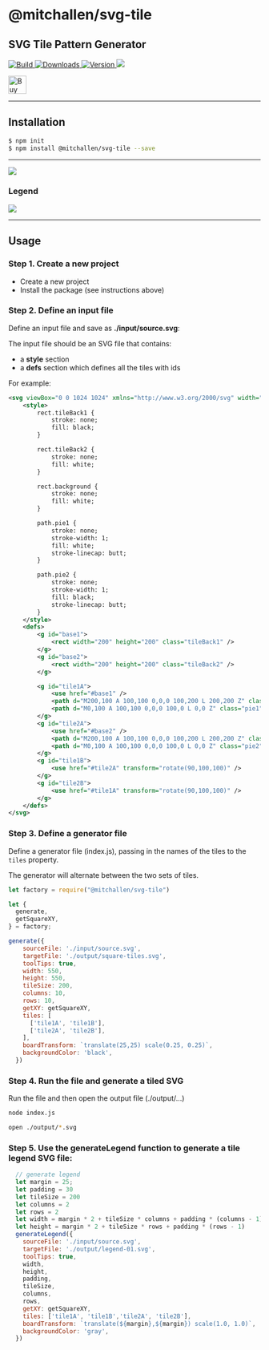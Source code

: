 @mitchallen/svg-tile
==
SVG Tile Pattern Generator
--
<p>
  <a href="https://npmjs.org/package/@mitchallen/svg-tile">
    <img src="https://img.shields.io/github/actions/workflow/status/mitchallen/drawing-kit/check.yaml" alt="Build">
  </a>

  <a href="https://npmjs.org/package/@mitchallen/svg-tile">
    <img src="http://img.shields.io/npm/dt/@mitchallen/svg-tile.svg?style=flat-square" alt="Downloads">
  </a>

  <a href="https://npmjs.org/package/@mitchallen/svg-tile">
    <img src="http://img.shields.io/npm/v/@mitchallen/svg-tile.svg?style=flat-square" alt="Version">
  </a>
  
  <a href="https://npmjs.org/package/@mitchallen/svg-tile">
    <img src="https://img.shields.io/github/license/mitchallen/drawing-kit.svg">
  </a>

  <br />

  <a href='https://ko-fi.com/A0A0KEIOY' target='_blank'><img height='36' style='border:0px;height:36px;' src='https://storage.ko-fi.com/cdn/kofi3.png?v=3' border='0' alt='Buy Me a Coffee at ko-fi.com' /></a>
  
</p>

* * *

## Installation

```sh
$ npm init
$ npm install @mitchallen/svg-tile --save
```

* * *

<img src="https://raw.githubusercontent.com/mitchallen/drawing-kit/main/examples/svg-tile/tile-101/output/square-tiles.svg" />

### Legend

<img src="https://raw.githubusercontent.com/mitchallen/drawing-kit/main/packages/svg-tile/__tests__/output/legend-01.svg" />

* * *

## Usage

### Step 1. Create a new project

* Create a new project
* Install the package (see instructions above)

### Step 2. Define an input file

Define an input file and save as **./input/source.svg**:

The input file should be an SVG file that contains:
* a **style** section
* a **defs** section which defines all the tiles with ids

For example:

```svg
<svg viewBox="0 0 1024 1024" xmlns="http://www.w3.org/2000/svg" width="1024" height="1024">
    <style>
        rect.tileBack1 {
            stroke: none;
            fill: black;
        }

        rect.tileBack2 {
            stroke: none;
            fill: white;
        }

        rect.background {
            stroke: none;
            fill: white;
        }

        path.pie1 {
            stroke: none;
            stroke-width: 1;
            fill: white;
            stroke-linecap: butt;
        }

        path.pie2 {
            stroke: none;
            stroke-width: 1;
            fill: black;
            stroke-linecap: butt;
        }
    </style>
    <defs>
        <g id="base1">
            <rect width="200" height="200" class="tileBack1" />
        </g>
        <g id="base2">
            <rect width="200" height="200" class="tileBack2" />
        </g>

        <g id="tile1A">
            <use href="#base1" />
            <path d="M200,100 A 100,100 0,0,0 100,200 L 200,200 Z" class="pie1" />
            <path d="M0,100 A 100,100 0,0,0 100,0 L 0,0 Z" class="pie1" />
        </g>
        <g id="tile2A">
            <use href="#base2" />
            <path d="M200,100 A 100,100 0,0,0 100,200 L 200,200 Z" class="pie2" />
            <path d="M0,100 A 100,100 0,0,0 100,0 L 0,0 Z" class="pie2" />
        </g>
        <g id="tile1B">
            <use href="#tile2A" transform="rotate(90,100,100)" />
        </g>
        <g id="tile2B">
            <use href="#tile1A" transform="rotate(90,100,100)" />
        </g>
    </defs>
</svg>
```

### Step 3. Define a generator file

Define a generator file (index.js), passing in the names of the tiles to the `tiles` property.

The generator will alternate between the two sets of tiles.

```js
let factory = require("@mitchallen/svg-tile")

let {
  generate,
  getSquareXY,
} = factory;

generate({
    sourceFile: './input/source.svg',
    targetFile: './output/square-tiles.svg',
    toolTips: true,
    width: 550,
    height: 550,
    tileSize: 200,
    columns: 10,
    rows: 10,
    getXY: getSquareXY,
    tiles: [
      ['tile1A', 'tile1B'],
      ['tile2A', 'tile2B'],
    ],
    boardTransform: `translate(25,25) scale(0.25, 0.25)`,
    backgroundColor: 'black',
  })
```

### Step 4. Run the file and generate a tiled SVG

Run the file and then open the output file (./output/...)

```sh
node index.js

open ./output/*.svg
```

### Step 5. Use the generateLegend function to generate a tile legend SVG file:

```js
  // generate legend
  let margin = 25;
  let padding = 30
  let tileSize = 200
  let columns = 2
  let rows = 2
  let width = margin * 2 + tileSize * columns + padding * (columns - 1)
  let height = margin * 2 + tileSize * rows + padding * (rows - 1)
  generateLegend({
    sourceFile: './input/source.svg',
    targetFile: './output/legend-01.svg',
    toolTips: true,
    width,
    height,
    padding,
    tileSize,
    columns,
    rows,
    getXY: getSquareXY,
    tiles: ['tile1A', 'tile1B','tile2A', 'tile2B'],
    boardTransform: `translate(${margin},${margin}) scale(1.0, 1.0)`,
    backgroundColor: 'gray',
  })

```



  